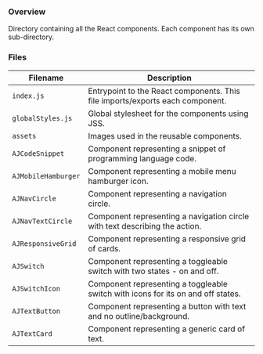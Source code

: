 ### Overview

Directory containing all the React components.  Each component has its own sub-directory.

### Files

| Filename                 | Description                                                                               |
|--------------------------|-------------------------------------------------------------------------------------------|
| `index.js`               | Entrypoint to the React components.  This file imports/exports each component.            |
| `globalStyles.js`        | Global stylesheet for the components using JSS.                                           |
| `assets`                 | Images used in the reusable components.                                                   |
| `AJCodeSnippet`          | Component representing a snippet of programming language code.                            |
| `AJMobileHamburger`      | Component representing a mobile menu hamburger icon.                                      |
| `AJNavCircle`            | Component representing a navigation circle.                                               |
| `AJNavTextCircle`        | Component representing a navigation circle with text describing the action.               |
| `AJResponsiveGrid`       | Component representing a responsive grid of cards.                                        |
| `AJSwitch`               | Component representing a toggleable switch with two states - on and off.                  |
| `AJSwitchIcon`           | Component representing a toggleable switch with icons for its on and off states.          |
| `AJTextButton`           | Component representing a button with text and no outline/background.                      |
| `AJTextCard`             | Component representing a generic card of text.                                            |

